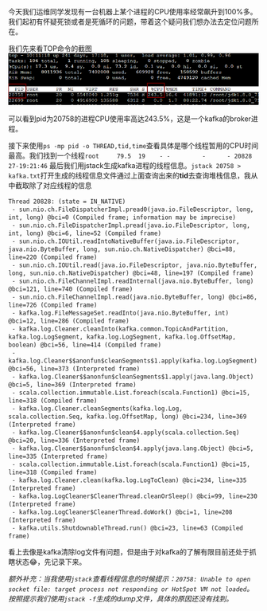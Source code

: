 今天我们运维同学发现有一台机器上某个进程的CPU使用率经常飙升到100%多。我们起初有怀疑死锁或者是死循环的问题，带着这个疑问我们想办法去定位问题所在。

我们先来看TOP命令的截图
![TOP命令截图](/assets/images/2017-03-18-top.jpeg)

可以看到pid为20758的进程CPU使用率高达243.5%，这是一个kafka的broker进程。

接下来使用`ps -mp pid -o THREAD,tid,time`查看具体是哪个线程暂用的CPU时间最高。我们找到一个线程`root     79.5  19    - -         -      - 20828 27-19:21:46`
最后我们用jstack生成kafka进程的线程信息。`jstack 20758 > kafka.txt`打开生成的线程信息文件通过上面查询出来的**tid**去查询堆栈信息，我从中截取除了对应线程的信息

```shell
Thread 20828: (state = IN_NATIVE)
 - sun.nio.ch.FileDispatcherImpl.pread0(java.io.FileDescriptor, long, int, long) @bci=0 (Compiled frame; information may be imprecise)
 - sun.nio.ch.FileDispatcherImpl.pread(java.io.FileDescriptor, long, int, long) @bci=6, line=52 (Compiled frame)
 - sun.nio.ch.IOUtil.readIntoNativeBuffer(java.io.FileDescriptor, java.nio.ByteBuffer, long, sun.nio.ch.NativeDispatcher) @bci=88, line=220 (Compiled frame)
 - sun.nio.ch.IOUtil.read(java.io.FileDescriptor, java.nio.ByteBuffer, long, sun.nio.ch.NativeDispatcher) @bci=48, line=197 (Compiled frame)
 - sun.nio.ch.FileChannelImpl.readInternal(java.nio.ByteBuffer, long) @bci=121, line=740 (Compiled frame)
 - sun.nio.ch.FileChannelImpl.read(java.nio.ByteBuffer, long) @bci=86, line=726 (Compiled frame)
 - kafka.log.FileMessageSet.readInto(java.nio.ByteBuffer, int) @bci=12, line=286 (Compiled frame)
 - kafka.log.Cleaner.cleanInto(kafka.common.TopicAndPartition, kafka.log.LogSegment, kafka.log.LogSegment, kafka.log.OffsetMap, boolean) @bci=56, line=414 (Compiled frame)
 - kafka.log.Cleaner$$anonfun$cleanSegments$1.apply(kafka.log.LogSegment) @bci=56, line=373 (Interpreted frame)
 - kafka.log.Cleaner$$anonfun$cleanSegments$1.apply(java.lang.Object) @bci=5, line=369 (Interpreted frame)
 - scala.collection.immutable.List.foreach(scala.Function1) @bci=15, line=318 (Compiled frame)
 - kafka.log.Cleaner.cleanSegments(kafka.log.Log, scala.collection.Seq, kafka.log.OffsetMap, long) @bci=234, line=369 (Interpreted frame)
 - kafka.log.Cleaner$$anonfun$clean$4.apply(scala.collection.Seq) @bci=20, line=336 (Interpreted frame)
 - kafka.log.Cleaner$$anonfun$clean$4.apply(java.lang.Object) @bci=5, line=335 (Interpreted frame)
 - scala.collection.immutable.List.foreach(scala.Function1) @bci=15, line=318 (Compiled frame)
 - kafka.log.Cleaner.clean(kafka.log.LogToClean) @bci=234, line=335 (Interpreted frame)
 - kafka.log.LogCleaner$CleanerThread.cleanOrSleep() @bci=99, line=230 (Interpreted frame)
 - kafka.log.LogCleaner$CleanerThread.doWork() @bci=1, line=208 (Interpreted frame)
 - kafka.utils.ShutdownableThread.run() @bci=23, line=63 (Compiled frame)
```

 看上去像是kafka清除log文件有问题，但是由于对kafka的了解有限目前还处于抓瞎状态😂，先记录下来。

*额外补充：当我使用`jstack`查看线程信息的时候提示：`20758: Unable to open socket file: target process not responding or HotSpot VM not loaded`。按照提示我们使用`jstack -f`生成的dump文件，具体的原因还没有找到。*